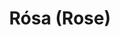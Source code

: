 ---
pid: NS59
title: Rósa (Rose)
location_transcription: Anywhere in Center City - LOVE Park
zipcode: '19140'
outside_phl: 
neighborhood: Hunting Park
age: '16'
age_range: 13-19
instagram: 
image_file_name: NS_59.jpg
proposal_transcription: Bring Back Brotherly Love
topic: Brotherly Love,Unity,Women
topic_summary: 0, 0, 0
type: Other No Form
keywords_other: 
credit: "#BBBL Ashley Robles & Jarline Herrara"
image_labels: Female figure, with the original American flag, impressed on her face,
  holding a scroll that reads //Bring Back Brotherly Love//
twitter: 
facebook: 
permalink: "/monuments/ns59/"
layout: item-page
---